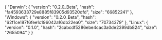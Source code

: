 {
  "Darwin": {
    "version": "0.2.0_Beta",
    "hash": "fa4593633729e8885f83905d93520dfd",
    "size": "66852241"
  },
  "Windows": {
    "version": "0.2.0_Beta",
    "hash": "62f1ce187f6fee1c196042a16db22ea0",
    "size": "70734379"
  },
  "Linux": {
    "version": "0.1.0",
    "hash": "2cabcdf5286ebe4cac3a0de2399db824",
    "size": "2655094"
  }
}
